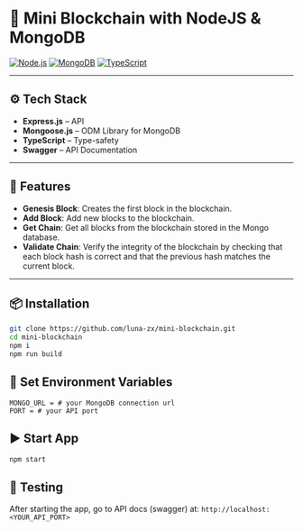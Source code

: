 # 🔗 Mini Blockchain with NodeJS & MongoDB

[![Node.js](https://img.shields.io/badge/Node.js-18.x-green.svg)](https://nodejs.org/)
[![MongoDB](https://img.shields.io/badge/MongoDB-green.svg)](https://www.mongodb.com/)
[![TypeScript](https://img.shields.io/badge/TypeScript-blue.svg)](https://www.typescriptlang.org/)

---

## ⚙️ Tech Stack

- **Express.js** – API
- **Mongoose.js** – ODM Library for MongoDB 
- **TypeScript** – Type-safety
- **Swagger** – API Documentation

---

## 🚀 Features

- **Genesis Block**: Creates the first block in the blockchain.
- **Add Block**: Add new blocks to the blockchain.
- **Get Chain**: Get all blocks from the blockchain stored in the Mongo database.
- **Validate Chain**: Verify the integrity of the blockchain by checking that each block hash is correct and that the previous hash matches the current block.

---

## 📦 Installation

```bash
git clone https://github.com/luna-zx/mini-blockchain.git
cd mini-blockchain
npm i
npm run build
```

## 🧪 Set Environment Variables

```env
MONGO_URL = # your MongoDB connection url
PORT = # your API port
```

## ▶️ Start App

```bash
npm start
```

## 📃 Testing

After starting the app,
go to API docs (swagger) at: `http://localhost:<YOUR_API_PORT>`